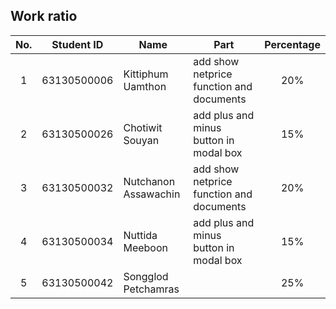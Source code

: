 ## Work ratio

|No.| Student ID    | Name                     | Part              | Percentage |
|:-:| :-----------: | ------------------------ | --------------- | :--------: |
| 1 | 63130500006   | Kittiphum Uamthon        | add show netprice function and documents |    20%     |
| 2 | 63130500026   | Chotiwit Souyan          | add plus and minus button in modal box |    15%     |
| 3 | 63130500032   | Nutchanon Assawachin     | add show netprice function and documents |    20%     |
| 4 | 63130500034   | Nuttida Meeboon          | add plus and minus button in modal box |    15%     |
| 5 | 63130500042   | Songglod Petchamras      |  |    25%     |
